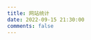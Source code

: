 ```yaml
---
title: 网站统计
date: 2022-09-15 21:30:00
comments: false
---
```


<script src="https://npm.elemecdn.com/echarts@4.9.0/dist/echarts.min.js"></script>
<script src="https://npm.elemecdn.com/echarts@4.9.0/map/js/china.js"></script> <!-- 绘制地图需要另外添加 china.js -->